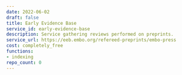 ```yaml
---
date: 2022-06-02
draft: false
title: Early Evidence Base
service_id: early-evidence-base
description: Service gathering reviews performed on preprints.
service_url: https://eeb.embo.org/refereed-preprints/embo-press
cost: completely_free
functions:
- indexing
repo_count: 0
---
```



